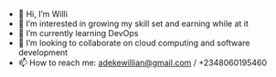 - 👋 Hi, I’m Willi
- 👀 I’m interested in growing my skill set and earning while at it
- 🌱 I’m currently learning DevOps
- 💞️ I’m looking to collaborate on cloud computing and software development 
- 📫 How to reach me: adekewillian@gmail.com / +2348060195460

<!---
williops/williops is a ✨ special ✨ repository because its `README.md` (this file) appears on your GitHub profile.
You can click the Preview link to take a look at your changes.
--->
